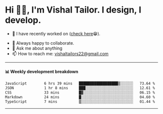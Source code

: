 # Hi 👋🏻, I'm Vishal Tailor. I design, I develop.

- 🔭 I have recently worked on ([check here](https://vishaltailor.com)😁).
<!-- - 🎦 Currently watching: JavaScript: The Hard Parts By Will Sentance. -->
- 👯 Always happy to collaborate.
- 💬 Ask me about anything
- 📫 How to reach me: <a href="mailto:vishaltailors22@gmail.com">vishaltailors22@gmail.com</a>

<hr /> 
<h4>📊 Weekly development breakdown</h4>
<!--START_SECTION:waka-->

```txt
JavaScript        6 hrs 39 mins   ██████████████████▒░░░░░░   73.64 %
JSON              1 hr 8 mins     ███░░░░░░░░░░░░░░░░░░░░░░   12.61 %
CSS               33 mins         █▓░░░░░░░░░░░░░░░░░░░░░░░   06.15 %
Markdown          24 mins         █░░░░░░░░░░░░░░░░░░░░░░░░   04.60 %
TypeScript        7 mins          ▒░░░░░░░░░░░░░░░░░░░░░░░░   01.44 %
```

<!--END_SECTION:waka-->
<hr /> 

<!-- ![](./profile-3d-contrib/profile-green-animate.svg) -->
